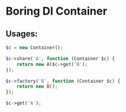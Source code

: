 # Boring DI Container

## Usages:
```php
$c = new Container();

$c->share('A', function (Container $c) {
    return new A($c->get('B');
});

$c->factory('B', function (Container $c) {
    return new B();
});

$c->get('A');
```
